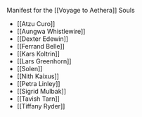   
 Manifest for the [[Voyage to Aethera]]
 Souls
 - [[Atzu Curo]]
 - [[Aungwa Whistlewire]]
 - [[Dexter Edewin]]
 - [[Ferrand Belle]]
 - [[Kars Koltrin]]
 - [[Lars Greenhorn]]
 - [[Solen]]
 - [[Nith Kaixus]]
 - [[Petra Linley]]
 - [[Sigrid Mulbak]]
 - [[Tavish Tarn]]
 - [[Tiffany Ryder]]
